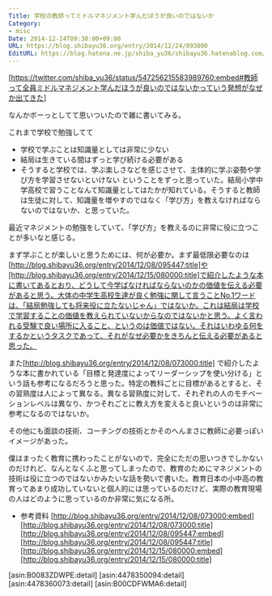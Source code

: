 ```yaml
---
Title: 学校の教師ってミドルマネジメント学んだほうが良いのではないか
Category:
- misc
Date: 2014-12-24T09:30:00+09:00
URL: https://blog.shibayu36.org/entry/2014/12/24/093000
EditURL: https://blog.hatena.ne.jp/shiba_yu36/shibayu36.hatenablog.com/atom/entry/8454420450077819216
---
```


[https://twitter.com/shiba_yu36/status/547256215583989760:embed#教師って全員ミドルマネジメント学んだほうが良いのではないかっていう発想がなぜか出てきた]

なんかボーっとしてて思いついたので雑に書いてみる。


これまで学校で勉強してて
- 学校で学ぶことは知識量としては非常に少ない
- 結局は生きている間はずっと学び続ける必要がある
- そうすると学校では、学ぶ楽しさなどを感じさせて、主体的に学ぶ姿勢や学び方を学習させないといけない
ということをずっと思っていた。結局小学中学高校で習うことなんて知識量としてはたかが知れている。そうすると教師は生徒に対して、知識量を増やすのではなく「学び方」を教えなければならないのではないか、と思っていた。


最近マネジメントの勉強をしていて、「学び方」を教えるのに非常に役に立つことが多いなと感じる。

まず学ぶことが楽しいと思うためには、何が必要か。まず最低限必要なのは[http://blog.shibayu36.org/entry/2014/12/08/095447:title]や[http://blog.shibayu36.org/entry/2014/12/15/080000:title]で紹介したような本に書いてあるとおり、どうして今学ばなければならないのかの価値を伝える必要があると思う。大体の中学生高校生達が良く勉強に関して言うことNo.1ワードは、「結局勉強しても将来役に立たないじゃん」ではないか。これは結局は学校で学習することの価値を教えられていないからなのではないかと思う。よく言われる受験で良い場所に入ること、というのは価値ではない。それはいわゆる何をするかというタスクであって、それがなぜ必要かをきちんと伝える必要があると思った。

また[http://blog.shibayu36.org/entry/2014/12/08/073000:title] で紹介したような本に書かれている「目標と発達度によってリーダーシップを使い分ける」という話も参考になるだろうと思った。特定の教科ごとに目標があるとすると、その習熟度は人によって異なる。異なる習熟度に対して、それぞれの人のモチベーションレベルは異なり、かつそれごとに教え方を変えると良いというのは非常に参考になるのではないか。

その他にも面談の技術、コーチングの技術とかそのへんまさに教師に必要っぽいイメージがあった。


僕はまったく教育に携わったことがないので、完全にただの思いつきでしかないのだけれど、なんとなくふと思ってしまったので、教育のためにマネジメントの技術は役に立つのではないかみたいな話を勢いで書いた。教育日本の小中高の教育ってあまり成功していないと個人的には思っているのだけど、実際の教育現場の人はどのように思っているのか非常に気になる所。


* 参考資料
[http://blog.shibayu36.org/entry/2014/12/08/073000:embed]
[http://blog.shibayu36.org/entry/2014/12/08/073000:title]
[http://blog.shibayu36.org/entry/2014/12/08/095447:embed]
[http://blog.shibayu36.org/entry/2014/12/08/095447:title]
[http://blog.shibayu36.org/entry/2014/12/15/080000:embed]
[http://blog.shibayu36.org/entry/2014/12/15/080000:title]

[asin:B0083ZDWPE:detail]
[asin:4478350094:detail]
[asin:4478360073:detail]
[asin:B00CDFWMA6:detail]
